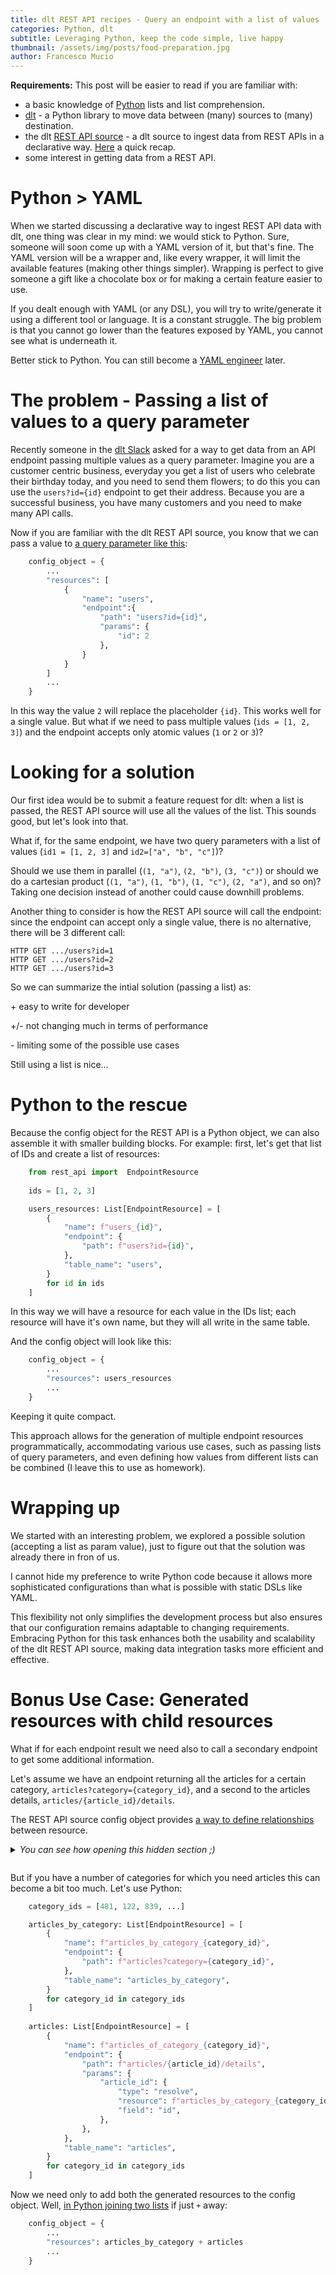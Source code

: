```yaml
---
title: dlt REST API recipes - Query an endpoint with a list of values
categories: Python, dlt
subtitle: Leveraging Python, keep the code simple, live happy
thumbnail: /assets/img/posts/food-preparation.jpg
author: Francesco Mucio
---
```


**Requirements:** This post will be easier to read if you are familiar with:
- a basic knowledge of [Python](https://www.python.org/) lists and list comprehension.
- [dlt](https://dlthub.com) - a Python library to move data between (many) sources to (many) destination.
- the dlt [REST API source](https://dlthub.com) - a dlt source to ingest data from REST APIs in a declarative way. [Here](https://www.youtube.com/watch?v=rdNj2S3lli0&ab_channel=UntitledDataCompany) a quick recap.
- some interest in getting data from a REST API.

 
# Python > YAML 
When we started discussing a declarative way to ingest REST API data with dlt, one thing was clear in my mind: we would stick to Python. Sure, someone will soon come up with a YAML version of it, but that's fine. The YAML version will be a wrapper and, like every wrapper, it will limit the available features (making other things simpler). Wrapping is perfect to give someone a gift like a chocolate box or for making a certain feature easier to use.

If you dealt enough with YAML (or any DSL), you will try to write/generate it using a different tool or language. It is a constant struggle. The big problem is that you cannot go lower than the features exposed by YAML, you cannot see what is underneath it.

Better stick to Python. You can still become a [YAML engineer](https://www.youtube.com/watch?v=3L_HoTT3A6U) later.

# The problem - Passing a list of values to a query parameter
Recently someone in the [dlt Slack](https://join.slack.com/t/dlthub-community/shared_invite/zt-1n5193dbq-rCBmJ6p~ckpSFK4hCF2dYA) asked for a way to get data from an API endpoint passing multiple values as a query parameter. Imagine you are a customer centric business, everyday you get a list of users who celebrate their birthday today, and you need to send them flowers; to do this you can use the `users?id={id}` endpoint to get their address. Because you are a successful business, you have many customers and you need to make many API calls.

Now if you are familiar with the dlt REST API source, you know that we can pass a value to [a query parameter like this](https://www.youtube.com/watch?v=rdNj2S3lli0&t=718):

```python
    config_object = {
        ...
        "resources": [
            {
                "name": "users",
                "endpoint":{
                    "path": "users?id={id}",
                    "params": {
                        "id": 2
                    },
                }
            }
        ]
        ...
    }
```
In this way the value `2` will replace the placeholder `{id}`. This works well for a single value. But what if we need to pass multiple values (`ids = [1, 2, 3]`) and the endpoint accepts only atomic values (`1` or `2` or `3`)?

# Looking for a solution
Our first idea would be to submit a feature request for dlt: when a list is passed, the REST API source will use all the values of the list. This sounds good, but let's look into that.

What if, for the same endpoint, we have two query parameters with a list of values (`id1 = [1, 2, 3]` and `id2=["a", "b", "c"]`)? 

Should we use them in parallel (`(1, "a")`, `(2, "b")`, `(3, "c")`) or should we do a cartesian product (`(1, "a")`, `(1, "b")`, `(1, "c")`, `(2, "a")`, and so on)? Taking one decision instead of another could cause  downhill problems. 

Another thing to consider is how the REST API source will call the endpoint: since the endpoint can accept only a single value, there is no alternative, there will be 3 different call:

```
HTTP GET .../users?id=1
HTTP GET .../users?id=2
HTTP GET .../users?id=3
```

So we can summarize the intial solution (passing a list) as:

\+ easy to write for  developer

\+/- not changing much in terms of performance

\- limiting some of the possible use cases  

Still using a list is nice...

# Python to the rescue
Because the config object for the REST API is a Python object, we can also assemble it with smaller building blocks. For example: first, let's get that list of IDs and create a list of resources:

```python
    from rest_api import  EndpointResource
    
    ids = [1, 2, 3]

    users_resources: List[EndpointResource] = [
        {
            "name": f"users_{id}",
            "endpoint": {
                "path": f"users?id={id}",
            },
            "table_name": "users",
        }
        for id in ids
    ]
```

In this way we will have a resource for each value in the IDs list; each resource will have it's own name, but they will all write in the same table.

And the config object will look like this:

```python
    config_object = {
        ...
        "resources": users_resources
        ...
    }
```
Keeping it quite compact.

This approach allows for the generation of multiple endpoint resources programmatically, accommodating various use cases, such as passing lists of query parameters, and even defining how values from different lists can be combined (I leave this to use as homework).

# Wrapping up
We started with an interesting problem, we explored a possible solution (accepting a list as param value), just to figure out that the solution was already there in fron of us.

I cannot hide my preference to write Python code because it allows more sophisticated configurations than what is possible with static DSLs like YAML.

This flexibility not only simplifies the development process but also ensures that our configuration remains adaptable to changing requirements. Embracing Python for this task enhances both the usability and scalability of the dlt REST API source, making data integration tasks more efficient and effective.

# Bonus Use Case: Generated resources with child resources
What if for each endpoint result we need also to call a secondary endpoint to get some additional information.

Let's assume we have an endpoint returning all the articles for a certain category, `articles?category={category_id}`, and a second to the articles details, `articles/{article_id}/details`.

The REST API source config object provides [a way to define relationships](https://dlthub.com/docs/dlt-ecosystem/verified-sources/rest_api#define-resource-relationships) between resource.

<details>
  <summary><i>You can see how opening this hidden section ;)
  
  </i></summary>
  ## REST API related resources
    For a single category we could do something like this:

```python
    config_object = {
        ...
        "resources": [
            {
                "name": "articles_by_category",
                "endpoint":{
                    "path": "articles?category={category_id}",
                    "params": {
                        "category_id": 2
                    },
                }
            },
            {
                "name": "articles",
                "endpoint":{
                    "path": "articles/{article_id}/details",
                    "params": {
                        "article_id": {
                            "type": "resolve",
                            "resource": "articles_by_category",
                            "field": "id",
                        },
                    },
                }
            },
        ]
        ...
    }
```
</details>

But if you have a number of categories for which you need articles this can become a bit too much. Let's use Python:

```python  
    category_ids = [481, 122, 839, ...]

    articles_by_category: List[EndpointResource] = [
        {
            "name": f"articles_by_category_{category_id}",
            "endpoint": {
                "path": f"articles?category={category_id}",
            },
            "table_name": "articles_by_category",
        }
        for category_id in category_ids
    ]
    
    articles: List[EndpointResource] = [
        {
            "name": f"articles_of_category_{category_id}",
            "endpoint": {
                "path": f"articles/{article_id}/details",
                "params": {
                    "article_id": {
                        "type": "resolve",
                        "resource": f"articles_by_category_{category_id}",
                        "field": "id",
                    },
                },
            },
            "table_name": "articles",
        }
        for category_id in category_ids
    ]
```
Now we need only to add both the generated resources to the config object. Well, [in Python joining two lists](https://stackoverflow.com/questions/1720421/how-do-i-concatenate-two-lists-in-python) if just `+` away:

```python
    config_object = {
        ...
        "resources": articles_by_category + articles
        ...
    }
```
